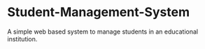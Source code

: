 # Student-Management-System
A simple web based system to manage students in an educational institution.
